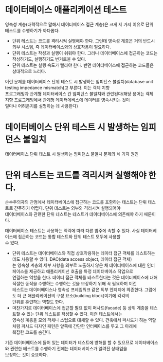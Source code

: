 # **데이터베이스 애플리케이션 테스트**  
영속성 계층(대략적으로 말해서 데이터베이스 접근 계층)은 크게 세 가지 이유로 단위 테스트를 수행하기가 까다롭다.  
- 단위 테스트는 코드를 격리시켜 실행해야 한다. 그런데 영속성 계층은 거의 반드시 외부 시스템, 즉 데이터베이스와의 상호작용이 필요하다.  
- 단위 테스트는 작성과 실행이 쉬워야 한다. 그러나 데이터베이스에 접근하는 코드는 작성하기도, 실행하기도 번거로울 수 있다.  
- 단위 테스트는 실행 속도가 빨라야 한다. 반면 데이터베이스에 접근하는 코드들은 상대적으로 느리다.  
  
이런 문제를 데이터베이스 단위 테스트 시 발생하는 임피던스 불일치(database unit testing impedance mismatch)고 부른다. 이는 객체 지향  
프로그래밍과 관계형 데이터베이스 간 임피던스 불일치와 관련된다(해당 용어는 객체 지향 프로그래밍에서 관계형 데이터에비스에 데이터를 영속시키는 것이  
얼마나 어려운지를 설명하는 데 사용한다)

# **데이터베이스 단위 테스트 시 발생하는 임피던스 불일치**  
데이터베이스 단위 테스트 시 발생하는 임피던스 불일치 문제의 세 가지 원인  
  
# **단위 테스트는 코드를 격리시켜 실행해야 한다.**  
순수주의자의 관점에서 데이터베이스에 접근하는 코드를 포함하는 테스트는 단위 테스트로 간주하기 어렵다. 단위 테스트는 외부와 격리시켜 실행되어야  
데이터베이스와 관련한 단위 테스트는 테스트가 데이터베이스에 의존해야 하기 때문이다.  
  
데이터베이스 테스트는 사용하는 맥락에 따라 다른 범주에 속할 수 있다. 사실 데이터베이스에 접근하는 코드는 통합 테스트와 단위 테스트 모두에 사용할  
수 있다.  
  
- 단위 테스트는 데이터베이스와 직접 상호작용하는 데이터 접근 객체를 테스트하는 데도 사용할 수 있다. DAO(data access object, 데이터 접근 객체)  
는 영속성 계층의 세부 사항을 외부로 노출하지 않은 채 데이터베이스에 대한 인터페이스를 제공하고 애플리케이션 호출을 특정 데이터베이스 작업으로  
연결하는 역할을 한다. 데이터 접근 객체를 테스트한다는 것은 데이터베이스에 대해 적절한 동작을 수행하는 수행하는 것을 보장하기 위해 꼭 필요하며 이런  
테스트는 데이터베이스나 영속성 프레임워크 같은 외부 엔티티에 의존한다. 그럼에도 더 큰 애플리케이션의 구성 요소(building block)이기에 각각의  
단위를 훈련하는 역할도 한다.
- 마찬가지로 데이터베이스에 접근할 필요 없이 퍼사드(facade) 등 상위 계층을 테스트할 수 있는 단위 테스트를 작성할 수 있다. 이런 테스트에서는  
영속성 계층을 모의 객체나 스텁으로 대체할 수 있다. 건축에서 퍼사드가 하는 역할처럼 퍼사드 디자인 패턴은 앞쪽에 간단한 인터페이스를 두고 그 아래에  
복잡한 코드를 숨긴다.  
  
기존 데이터베이스에 들어 있는 데이터가 테스트에 방해를 할 수 있으므로 데이터베이스와 관련한 테스트를 수행하기 전에는 데이터베이스가 알려진 상태임을  
보장하는 것이 중요하다.  
  
